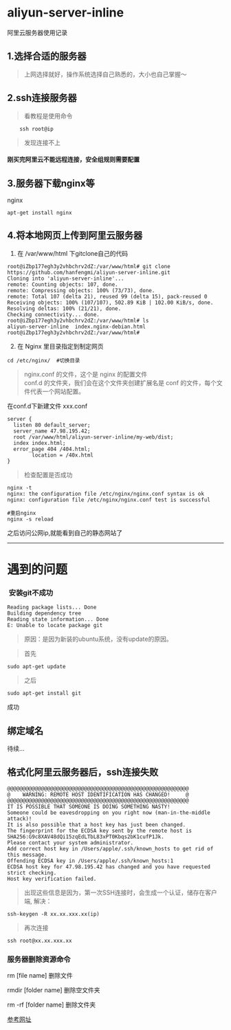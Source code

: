 # aliyun-server-inline
阿里云服务器使用记录

## 1.选择合适的服务器
> 上网选择就好，操作系统选择自己熟悉的，大小也自己掌握～
## 2.ssh连接服务器
> 看教程是使用命令
```
    ssh root@ip
```
> 发现连接不上
#### 刚买完阿里云不能远程连接，安全组规则需要配置

## 3.服务器下载nginx等
nginx 
```
apt-get install nginx
```

## 4.将本地网页上传到阿里云服务器
1. 在    /var/www/html  下gitclone自己的代码
```
root@iZbp177egh3y2vhbchrv2dZ:/var/www/html# git clone https://github.com/hanfengmi/aliyun-server-inline.git
Cloning into 'aliyun-server-inline'...
remote: Counting objects: 107, done.
remote: Compressing objects: 100% (73/73), done.
remote: Total 107 (delta 21), reused 99 (delta 15), pack-reused 0
Receiving objects: 100% (107/107), 502.89 KiB | 102.00 KiB/s, done.
Resolving deltas: 100% (21/21), done.
Checking connectivity... done.
root@iZbp177egh3y2vhbchrv2dZ:/var/www/html# ls
aliyun-server-inline  index.nginx-debian.html
root@iZbp177egh3y2vhbchrv2dZ:/var/www/html#
```
2. 在 Nginx 里目录指定到制定网页
```
cd /etc/nginx/  #切换目录
```
> nginx.conf 的文件，这个是 nginx 的配置文件   
>conf.d 的文件夹，我们会在这个文件夹创建扩展名是 conf 的文件，每个文件代表一个网站配置。

在conf.d下新建文件 xxx.conf
```
server {
  listen 80 default_server;
  server_name 47.98.195.42;
  root /var/www/html/aliyun-server-inline/my-web/dist;
  index index.html;
  error_page 404 /404.html;
        location = /40x.html
}
```
> 检查配置是否成功
```
nginx -t
nginx: the configuration file /etc/nginx/nginx.conf syntax is ok
nginx: configuration file /etc/nginx/nginx.conf test is successful

#重启nginx
nginx -s reload
```
之后访问公网ip,就能看到自己的静态网站了

---
# 遇到的问题
###  安装git不成功
```
Reading package lists... Done
Building dependency tree
Reading state information... Done
E: Unable to locate package git
```

>原因：是因为新装的ubuntu系统，没有update的原因。   

> 首先
```
sudo apt-get update
```
> 之后
```
sudo apt-get install git
```
成功

## 绑定域名
待续...

## 格式化阿里云服务器后，ssh连接失败
```
@@@@@@@@@@@@@@@@@@@@@@@@@@@@@@@@@@@@@@@@@@@@@@@@@@@@@@@@@@@
@    WARNING: REMOTE HOST IDENTIFICATION HAS CHANGED!     @
@@@@@@@@@@@@@@@@@@@@@@@@@@@@@@@@@@@@@@@@@@@@@@@@@@@@@@@@@@@
IT IS POSSIBLE THAT SOMEONE IS DOING SOMETHING NASTY!
Someone could be eavesdropping on you right now (man-in-the-middle attack)!
It is also possible that a host key has just been changed.
The fingerprint for the ECDSA key sent by the remote host is
SHA256:G9c8XAV48dQi15zqEdLTbL83xPT0Kbqs2bK1cufP1Jk.
Please contact your system administrator.
Add correct host key in /Users/apple/.ssh/known_hosts to get rid of this message.
Offending ECDSA key in /Users/apple/.ssh/known_hosts:1
ECDSA host key for 47.98.195.42 has changed and you have requested strict checking.
Host key verification failed.

```
> 出现这些信息是因为，第一次SSH连接时，会生成一个认证，储存在客户端,
> 解决：
```
ssh-keygen -R xx.xx.xxx.xx(ip)
```
> 再次连接 
```
ssh root@xx.xx.xxx.xx
```



### 服务器删除资源命令

rm [file name] 删除文件

rmdir [folder name] 删除空文件夹

rm -rf [folder name] 删除文件夹

[参考网址](https://my.oschina.net/u/2002738/blog/481598)






